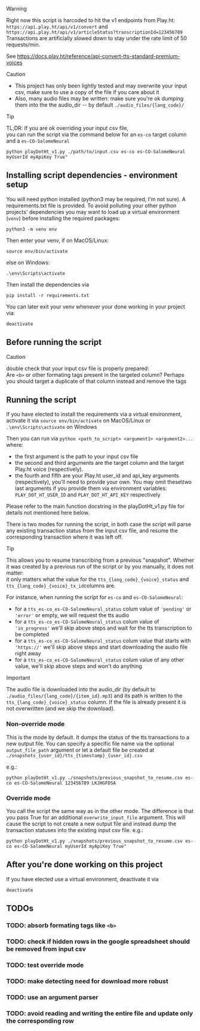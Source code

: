 >[!WARNING]
>Right now this script is harcoded to hit the v1 endpoints from Play.ht:  
>`https://api.play.ht/api/v1/convert` and `https://api.play.ht/api/v1/articleStatus?transcriptionId=123456789`  
>Transactions are artificially slowed down to stay under the rate limit of 50 requests/min.
>
>See https://docs.play.ht/reference/api-convert-tts-standard-premium-voices
  
>[!CAUTION]
> - This project has only been lightly tested and may overwrite your input csv, make sure to use a copy of the file if you care about it
> - Also, many audio files may be written: make sure you're ok dumping them into the the audio_dir -- by default `./audio_files/{lang_code}/`


>[!TIP]
>TL;DR: If you are ok overriding your input csv file,  
>you can run the script via the command below for an `es-co` target column and a `es-CO-SalomeNeural`
>```
>python playDotHt_v1.py ./path/to/input.csv es-co es-CO-SalomeNeural myUserId myApiKey True"
>```
## Installing script dependencies - environment setup

You will need python installed (python3 may be required, I'm not sure).
A requirements.txt file is provided.
To avoid polluting your other python projects' dependencies you may want to load up a virtual environment (`venv`) before installing the required packages:

```
python3 -m venv env
```
Then enter your venv, if on MacOS/Linux:
  ```
  source env/bin/activate
  ```
else on Windows:
```
.\env\Scripts\activate
```
Then install the dependencies via
```
pip install -r requirements.txt
```
You can later exit your venv whenever your done working in your project via:
```
deactivate
```
## Before running the script

>[!CAUTION]
>double check that your input csv file is properly prepared:  
>Are `<b>` or other formating tags present in the targeted column? Perhaps you should target a duplicate of that column instead and remove the tags

## Running the script

If you have elected to install the requirements via a virtual environment, activate it via
`source env/bin/activate` on MacOS/Linux or `.\env\Scripts\activate` on Windows

Then you can run via `python <path_to_script> <argument1> <argument2>...` where:
- the first argument is the path to your input csv file
- the second and third arguments are the target column and the target Play.ht voice (respectively).
- the fourth and fifth are your Play.ht user_id and api_key arguments (respectively), you'll need to provide your own. You may omit these\two last arguments if you provide them via environment variables: `PLAY_DOT_HT_USER_ID` and `PLAY_DOT_HT_API_KEY` respectively

Please refer to the main function docstring in the playDotHt_v1.py file for details not mentioned here below.

There is two modes for running the script, in both case the script will parse any existing transaction status from the input csv file, and resume the corresponding transaction where it was left off.
> [!TIP]
> This allows you to resume transcribing from a previous "snapshot". Whether it was created by a previous run of the script or by you manually, it does not matter:  
> it only matters what the value for the `tts_{lang_code}_{voice}_status` and `tts_{lang_code}_{voice}_tx_id`columns are.

For instance, when running the script for `es-co` and `es-CO-SalomeNeural`:
- for a `tts_es-co_es-CO-SalomeNeural_status` colum value of `'pending'` or `'error'` or empty, we will request the tts audio
- for a `tts_es-co_es-CO-SalomeNeural_status` colum value of `'in_progress'` we'll skip above steps and wait for the tts transcription to be completed
- for a `tts_es-co_es-CO-SalomeNeural_status` colum value that starts with `'https://'` we'll skip above steps and start downloading the audio file right away
- for a `tts_es-co_es-CO-SalomeNeural_status` colum value of any other value, we'll skip above steps and won't do anything
> [!IMPORTANT]
> The audio file is downloaded into the audio_dir (by default to `./audio_files/{lang_code}/{item_id}.mp3`) and its path is written to the `tts_{lang_code}_{voice}_status` column. 
  If the file is already present it is not overwritten (and we skip the download).

### Non-override mode
This is the mode by default. It dumps the status of the tts transactions to a new output file.
You can specify a specific file name via the optional `output_file_path` argument or let a default file be created at `./snapshots_{user_id}/tts_{timestamp}_{user_id}.csv`

e.g.:
```
python playDotHt_v1.py ./snapshots/previous_snapshot_to_resume.csv es-co es-CO-SalomeNeural 123456789 LKJHGFDSA
```

### Override mode

You call the script the same way as in the other mode. The difference is that you pass True for an additional `overwrite_input_file` argument.
This will cause the script to not create a new output file and instead dump the transaction statuses into the existing input csv file. 
e.g.:
```
python playDotHt_v1.py ./snapshots/previous_snapshot_to_resume.csv es-co es-CO-SalomeNeural myUserId myApiKey True"
```


## After you're done working on this project

If you have elected use a virtual environment, deactivate it via
```
deactivate
```

## TODOs

### TODO: absorb formating tags like `<b>`
### TODO: check if hidden rows in the google spreadsheet should be removed from input csv
### TODO: test override mode
### TODO: make detecting need for download more robust
### TODO: use an argument parser
### TODO: avoid reading and writing the entire file and update only the corresponding row
